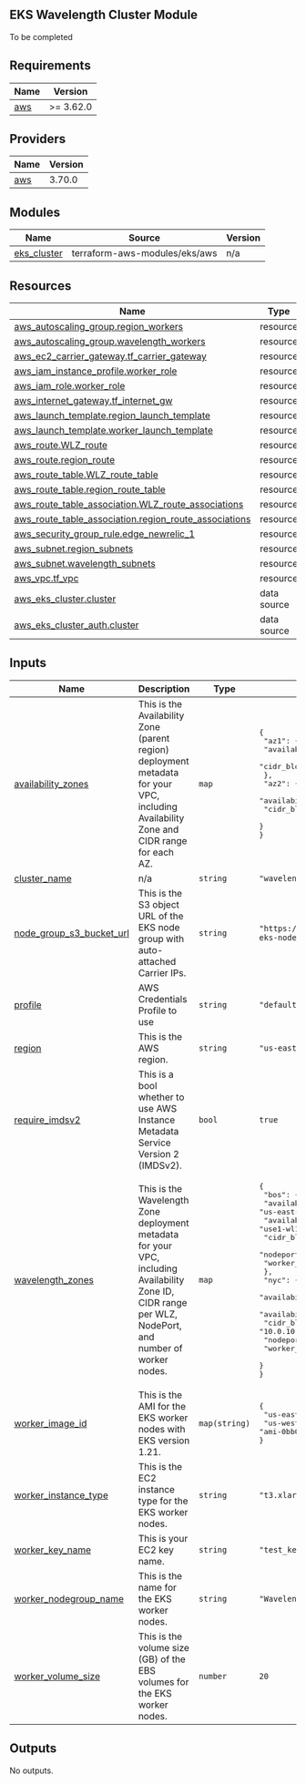 ## EKS Wavelength Cluster Module

To be completed
<!-- BEGIN_TF_DOCS -->
## Requirements

| Name | Version |
|------|---------|
| <a name="requirement_aws"></a> [aws](#requirement\_aws) | >= 3.62.0 |

## Providers

| Name | Version |
|------|---------|
| <a name="provider_aws"></a> [aws](#provider\_aws) | 3.70.0 |

## Modules

| Name | Source | Version |
|------|--------|---------|
| <a name="module_eks_cluster"></a> [eks\_cluster](#module\_eks\_cluster) | terraform-aws-modules/eks/aws | n/a |

## Resources

| Name | Type |
|------|------|
| [aws_autoscaling_group.region_workers](https://registry.terraform.io/providers/hashicorp/aws/latest/docs/resources/autoscaling_group) | resource |
| [aws_autoscaling_group.wavelength_workers](https://registry.terraform.io/providers/hashicorp/aws/latest/docs/resources/autoscaling_group) | resource |
| [aws_ec2_carrier_gateway.tf_carrier_gateway](https://registry.terraform.io/providers/hashicorp/aws/latest/docs/resources/ec2_carrier_gateway) | resource |
| [aws_iam_instance_profile.worker_role](https://registry.terraform.io/providers/hashicorp/aws/latest/docs/resources/iam_instance_profile) | resource |
| [aws_iam_role.worker_role](https://registry.terraform.io/providers/hashicorp/aws/latest/docs/resources/iam_role) | resource |
| [aws_internet_gateway.tf_internet_gw](https://registry.terraform.io/providers/hashicorp/aws/latest/docs/resources/internet_gateway) | resource |
| [aws_launch_template.region_launch_template](https://registry.terraform.io/providers/hashicorp/aws/latest/docs/resources/launch_template) | resource |
| [aws_launch_template.worker_launch_template](https://registry.terraform.io/providers/hashicorp/aws/latest/docs/resources/launch_template) | resource |
| [aws_route.WLZ_route](https://registry.terraform.io/providers/hashicorp/aws/latest/docs/resources/route) | resource |
| [aws_route.region_route](https://registry.terraform.io/providers/hashicorp/aws/latest/docs/resources/route) | resource |
| [aws_route_table.WLZ_route_table](https://registry.terraform.io/providers/hashicorp/aws/latest/docs/resources/route_table) | resource |
| [aws_route_table.region_route_table](https://registry.terraform.io/providers/hashicorp/aws/latest/docs/resources/route_table) | resource |
| [aws_route_table_association.WLZ_route_associations](https://registry.terraform.io/providers/hashicorp/aws/latest/docs/resources/route_table_association) | resource |
| [aws_route_table_association.region_route_associations](https://registry.terraform.io/providers/hashicorp/aws/latest/docs/resources/route_table_association) | resource |
| [aws_security_group_rule.edge_newrelic_1](https://registry.terraform.io/providers/hashicorp/aws/latest/docs/resources/security_group_rule) | resource |
| [aws_subnet.region_subnets](https://registry.terraform.io/providers/hashicorp/aws/latest/docs/resources/subnet) | resource |
| [aws_subnet.wavelength_subnets](https://registry.terraform.io/providers/hashicorp/aws/latest/docs/resources/subnet) | resource |
| [aws_vpc.tf_vpc](https://registry.terraform.io/providers/hashicorp/aws/latest/docs/resources/vpc) | resource |
| [aws_eks_cluster.cluster](https://registry.terraform.io/providers/hashicorp/aws/latest/docs/data-sources/eks_cluster) | data source |
| [aws_eks_cluster_auth.cluster](https://registry.terraform.io/providers/hashicorp/aws/latest/docs/data-sources/eks_cluster_auth) | data source |

## Inputs

| Name | Description | Type | Default | Required |
|------|-------------|------|---------|:--------:|
| <a name="input_availability_zones"></a> [availability\_zones](#input\_availability\_zones) | This is the Availability Zone (parent region) deployment metadata for your VPC, including Availability Zone and CIDR range for each AZ. | `map` | <pre>{<br>  "az1": {<br>    "availability_zone_id": "use1-az1",<br>    "cidr_block": "10.0.1.0/24"<br>  },<br>  "az2": {<br>    "availability_zone_id": "use1-az2",<br>    "cidr_block": "10.0.2.0/24"<br>  }<br>}</pre> | no |
| <a name="input_cluster_name"></a> [cluster\_name](#input\_cluster\_name) | n/a | `string` | `"wavelength-test"` | no |
| <a name="input_node_group_s3_bucket_url"></a> [node\_group\_s3\_bucket\_url](#input\_node\_group\_s3\_bucket\_url) | This is the S3 object URL of the EKS node group with auto-attached Carrier IPs. | `string` | `"https://wavelengthtutorials.s3.amazonaws.com/wlz-eks-node-group.yaml"` | no |
| <a name="input_profile"></a> [profile](#input\_profile) | AWS Credentials Profile to use | `string` | `"default"` | no |
| <a name="input_region"></a> [region](#input\_region) | This is the AWS region. | `string` | `"us-east-1"` | no |
| <a name="input_require_imdsv2"></a> [require\_imdsv2](#input\_require\_imdsv2) | This is a bool whether to use AWS Instance Metadata Service Version 2 (IMDSv2). | `bool` | `true` | no |
| <a name="input_wavelength_zones"></a> [wavelength\_zones](#input\_wavelength\_zones) | This is the Wavelength Zone deployment metadata for your VPC, including Availability Zone ID, CIDR range per WLZ, NodePort, and number of worker nodes. | `map` | <pre>{<br>  "bos": {<br>    "availability_zone": "us-east-1-wl1-bos-wlz-1",<br>    "availability_zone_id": "use1-wl1-bos-wlz1",<br>    "cidr_block": "10.0.11.0/24",<br>    "nodeport_offset": 30200,<br>    "worker_nodes": 1<br>  },<br>  "nyc": {<br>    "availability_zone": "us-east-1-wl1-nyc-wlz-1",<br>    "availability_zone_id": "use1-wl1-nyc-wlz1",<br>    "cidr_block": "10.0.10.0/24",<br>    "nodeport_offset": 30100,<br>    "worker_nodes": 1<br>  }<br>}</pre> | no |
| <a name="input_worker_image_id"></a> [worker\_image\_id](#input\_worker\_image\_id) | This is the AMI for the EKS worker nodes with EKS version 1.21. | `map(string)` | <pre>{<br>  "us-east-1": "ami-0193ebf9573ebc9f7",<br>  "us-west-2": "ami-0bb07d9c8d6ca41e8"<br>}</pre> | no |
| <a name="input_worker_instance_type"></a> [worker\_instance\_type](#input\_worker\_instance\_type) | This is the EC2 instance type for the EKS worker nodes. | `string` | `"t3.xlarge"` | no |
| <a name="input_worker_key_name"></a> [worker\_key\_name](#input\_worker\_key\_name) | This is your EC2 key name. | `string` | `"test_key"` | no |
| <a name="input_worker_nodegroup_name"></a> [worker\_nodegroup\_name](#input\_worker\_nodegroup\_name) | This is the name for the EKS worker nodes. | `string` | `"Wavelength-Node-Group"` | no |
| <a name="input_worker_volume_size"></a> [worker\_volume\_size](#input\_worker\_volume\_size) | This is the volume size (GB) of the EBS volumes for the EKS worker nodes. | `number` | `20` | no |

## Outputs

No outputs.
<!-- END_TF_DOCS -->